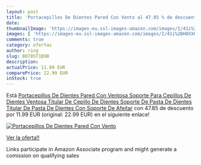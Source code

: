 ```yaml
---
layout: post
title: 'Portacepillos De Dientes Pared Con Vento al 47.85 % de descuento'
date: 
thumbnailImage: 'https://images-eu.ssl-images-amazon.com/images/I/41i%2BH8XX0DL._SL200_.jpg'
images: [ 'https://images-eu.ssl-images-amazon.com/images/I/41i%2BH8XX0DL._SL200_.jpg' ]
comments: true
category: ofertas
author: ring
slug: B078ST1B9B
description:
actualPrice: 11.99 EUR
comparePrice: 22.99 EUR
inStock: true
---
```


Está [Portacepillos De Dientes Pared Con Ventosa  Soporte Para Cepillos De Dientes Ventosa  Titular De Cepillo De Dientes Soporte De Pasta De Dientes  Titular De Pasta De Dientes Con Soporte De Afeitar](https://www.amazon.es/dp/B078ST1B9B/?tag=tolees-21) con 47.85 de descuento por 11.99 EUR (original: 22.99 EUR) en el siguiente enlace!

[![Portacepillos De Dientes Pared Con Vento](https://images-eu.ssl-images-amazon.com/images/I/41i%2BH8XX0DL._SL200_.jpg)](https://www.amazon.es/dp/B078ST1B9B/?tag=tolees-21)

[Ver la oferta!!](https://www.amazon.es/dp/B078ST1B9B/?tag=tolees-21)

Links participate in Amazon Associate program and might generate a comission on qualifying sales


